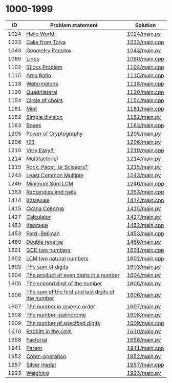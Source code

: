 # 1000-1999


| ID   | Problem statement                                                                              | Solution                       |
|------|------------------------------------------------------------------------------------------------|--------------------------------|
| 1024 | [Hello World!](https://www.e-olymp.com/en/problems/1024)                                       | [1024/main.py](1024/main.py)   |
| 1033 | [Cake from Tolya](https://www.e-olymp.com/en/problems/1033)                                    | [1033/main.cpp](1033/main.cpp) |
| 1043 | [Geometry Paradox](https://www.e-olymp.com/en/problems/1043)                                   | [1043/main.py](1043/main.py)   |
| 1060 | [Lines](https://www.e-olymp.com/en/problems/1060)                                              | [1060/main.cpp](1060/main.cpp) |
| 1102 | [Sticks Problem](https://www.e-olymp.com/en/problems/1102)                                     | [1102/main.cpp](1102/main.cpp) |
| 1115 | [Area Ratio](https://www.e-olymp.com/en/problems/1115)                                         | [1115/main.cpp](1115/main.cpp) |
| 1118 | [Watermelons](https://www.e-olymp.com/en/problems/1118)                                        | [1118/main.cpp](1118/main.cpp) |
| 1120 | [Quadrilateral](https://www.e-olymp.com/en/problems/1120)                                      | [1120/main.cpp](1120/main.cpp) |
| 1154 | [Circle of choirs](https://www.e-olymp.com/en/problems/1154)                                   | [1154/main.cpp](1154/main.cpp) |
| 1181 | [Mint](https://www.e-olymp.com/en/problems/1181)                                               | [1181/main.cpp](1181/main.cpp) |
| 1182 | [Simple division](https://www.e-olymp.com/en/problems/1182)                                    | [1182/main.py](1182/main.py)   |
| 1183 | [Boxes](https://www.e-olymp.com/en/problems/1183)                                              | [1183/main.cpp](1183/main.cpp) |
| 1205 | [Power of Cryptography](https://www.e-olymp.com/en/problems/1205)                              | [1205/main.py](1205/main.py)   |
| 1206 | [f91](https://www.e-olymp.com/en/problems/1206)                                                | [1206/main.py](1206/main.py)   |
| 1210 | [Very Easy!!!](https://www.e-olymp.com/en/problems/1210)                                       | [1210/main.cpp](1210/main.cpp) |
| 1214 | [Multifactorial](https://www.e-olymp.com/en/problems/1214)                                     | [1214/main.py](1214/main.py)   |
| 1215 | [Rock, Paper, or Scissors?](https://www.e-olymp.com/en/problems/1215)                          | [1215/main.py](1215/main.py)   |
| 1243 | [Least Common Multiple](https://www.e-olymp.com/en/problems/1243)                              | [1243/main.py](1243/main.py)   |
| 1246 | [Minimum Sum LCM](https://www.e-olymp.com/en/problems/1246)                                    | [1246/main.cpp](1246/main.cpp) |
| 1363 | [Rectangles and nails](https://www.e-olymp.com/en/problems/1363)                               | [1363/main.cpp](1363/main.cpp) |
| 1414 | [Камешки](https://www.e-olymp.com/en/problems/1414)                                            | [1414/main.cpp](1414/main.cpp) |
| 1415 | [Скала Советов](https://www.e-olymp.com/en/problems/1415)                                      | [1415/main.py](1415/main.py)   |
| 1427 | [Calculator](https://www.e-olymp.com/ru/problems/1427)                                         | [1427/main.py](1427/main.py)   |
| 1452 | [Кролики](https://www.e-olymp.com/en/problems/1452)                                            | [1452/main.cpp](1452/main.cpp) |
| 1453 | [Ford-Bellman](https://www.e-olymp.com/en/problems/1453)                                       | [1453/main.cpp](1453/main.cpp) |
| 1460 | [Double reverse](https://www.e-olymp.com/en/problems/1460)                                     | [1460/main.py](1460/main.py)   |
| 1601 | [GCD two numbers](https://www.e-olymp.com/en/problems/1601)                                    | [1601/main.cpp](1601/main.cpp) |
| 1602 | [LCM two natural numbers](https://www.e-olymp.com/en/problems/1602)                            | [1602/main.cpp](1602/main.cpp) |
| 1603 | [The sum of digits](https://www.e-olymp.com/en/problems/1603)                                  | [1603/main.py](1603/main.py)   |
| 1604 | [The product of even digits in a number](https://www.e-olymp.com/en/problems/1604)             | [1604/main.py](1604/main.py)   |
| 1605 | [The second digit of the number](https://www.e-olymp.com/en/problems/1605)                     | [1605/main.py](1605/main.py)   |
| 1606 | [The sum of the first and last digits of the number](https://www.e-olymp.com/en/problems/1606) | [1606/main.py](1606/main.py)   |
| 1607 | [The number in reverse order](https://www.e-olymp.com/en/problems/1607)                        | [1607/main.py](1607/main.py)   |
| 1608 | [The number-palindrome](https://www.e-olymp.com/en/problems/1608)                              | [1608/main.py](1608/main.py)   |
| 1609 | [The number of specified digits](https://www.e-olymp.com/en/problems/1609)                     | [1609/main.cpp](1609/main.cpp) |
| 1610 | [Rabbits in the cells](https://www.e-olymp.com/en/problems/1610)                               | [1610/main.py](1610/main.py)   |
| 1658 | [Factorial](https://www.e-olymp.com/en/problems/1658)                                          | [1658/main.py](1658/main.py)   |
| 1941 | [Parent](https://www.e-olymp.com/en/problems/1941)                                             | [1941/main.cpp](1941/main.cpp) |
| 1952 | [Contr-operation](https://www.e-olymp.com/en/problems/1952)                                    | [1952/main.py](1952/main.py)   |
| 1957 | [Silver medal](https://www.e-olymp.com/en/problems/1957)                                       | [1957/main.cpp](1957/main.cpp) |
| 1993 | [Weighing](https://www.e-olymp.com/en/problems/1993)                                           | [1993/main.py](1993/main.py)   |

